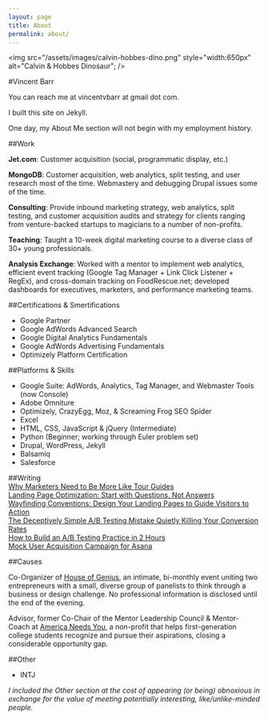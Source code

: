 ```yaml
---
layout: page
title: About
permalink: about/
---
```


<img src="/assets/images/calvin-hobbes-dino.png" style="width:650px" alt="Calvin &amp; Hobbes Dinosaur"; />

#Vincent Barr

You can reach me at vincentvbarr at gmail dot com.

I built this site on Jekyll. 

One day, my About Me section will not begin with my employment history.  

##Work  

**Jet.com**: Customer acquisition (social, programmatic display, etc.)  

**MongoDB**: Customer acquisition, web analytics, split testing, and user research most of the time. Webmastery and debugging Drupal issues some of the time.  

**Consulting**: Provide inbound marketing strategy, web analytics, split testing, and customer acquisition audits and strategy for clients ranging from venture-backed startups to magicians to a number of non-profits.   

**Teaching**: Taught a 10-week digital marketing course to a diverse class of 30+ young professionals.  

**Analysis Exchange**: Worked with a mentor to implement web analytics, efficient event tracking (Google Tag Manager + Link Click Listener + RegEx), and cross-domain tracking on FoodRescue.net; developed dashboards for executives, marketers, and performance marketing teams.  

##Certifications  & Smertifications  
* Google Partner
* Google AdWords Advanced Search  
* Google Digital Analytics Fundamentals  
* Google AdWords Advertising Fundamentals  
* Optimizely Platform Certification  

##Platforms & Skills  
* Google Suite: AdWords, Analytics, Tag Manager, and Webmaster Tools (now Console) 
* Adobe Omniture   
* Optimizely, CrazyEgg, Moz, & Screaming Frog SEO Spider  
* Excel  
* HTML, CSS, JavaScript & jQuery (Intermediate)
* Python (Beginner; working through Euler problem set)
* Drupal, WordPress, Jekyll  
* Balsamiq  
* Salesforce  

##Writing  
[Why Marketers Need to Be More Like Tour Guides](http://unbounce.com/podcast/your-visitors-travel-guide/)   
[Landing Page Optimization: Start with Questions, Not Answers](http://www.bizible.com/blog/start-with-questions-not-answers-landing-page-optimization-strategies-to-boost-conversion-rates-right-now?hs_preview=TJkLdBYV-2821303150)  
[Wayfinding Conventions: Design Your Landing Pages to Guide Visitors to Action](http://unbounce.com/design/use-conventions-on-landing-pages/)  
[The Deceptively Simple A/B Testing Mistake Quietly Killing Your Conversion Rates](http://unbounce.com/a-b-testing/simple-ab-testing-mistake-thats-killing-conversion-rates/)  
[How to Build an A/B Testing Practice in 2 Hours](https://blog.paymill.com/ab-testing-2-hours/)  
[Mock User Acquisition Campaign for Asana](http://www.slideshare.net/vincentbarr/mock-user-acquisition-marketing-plan)  

##Causes

Co-Organizer of [House of Genius](http://houseofgenius.org/), an intimate, bi-monthly event uniting two entrepreneurs with a small, diverse group of panelists to think through a business or design challenge.  No professional information is disclosed until the end of the evening.  

Advisor, former Co-Chair of the Mentor Leadership Council & Mentor-Coach at [America Needs You](http://www.americaneedsyou.org), a non-profit that helps first-generation college students recognize and pursue their aspirations, closing a considerable opportunity gap.  

##Other

* INTJ


_I included the Other section at the cost of appearing (or being) obnoxious in exchange for the value of meeting potentially interesting, like/unlike-minded people._

<a href="https://plus.google.com/+VincentBarr0?rel=author"></a>